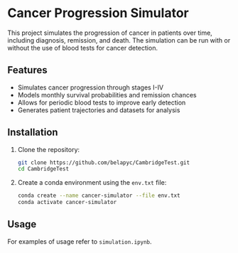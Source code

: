 # Cancer Progression Simulator

This project simulates the progression of cancer in patients over time, including diagnosis, remission, and death. 
The simulation can be run with or without the use of blood tests for cancer detection.

## Features

- Simulates cancer progression through stages I-IV
- Models monthly survival probabilities and remission chances
- Allows for periodic blood tests to improve early detection
- Generates patient trajectories and datasets for analysis

## Installation

1. Clone the repository:
    ```sh
    git clone https://github.com/belapyc/CambridgeTest.git
    cd CambridgeTest
    ```

2. Create a conda environment using the `env.txt` file:
    ```sh
    conda create --name cancer-simulator --file env.txt
    conda activate cancer-simulator
    ```

## Usage

For examples of usage refer to `simulation.ipynb`.